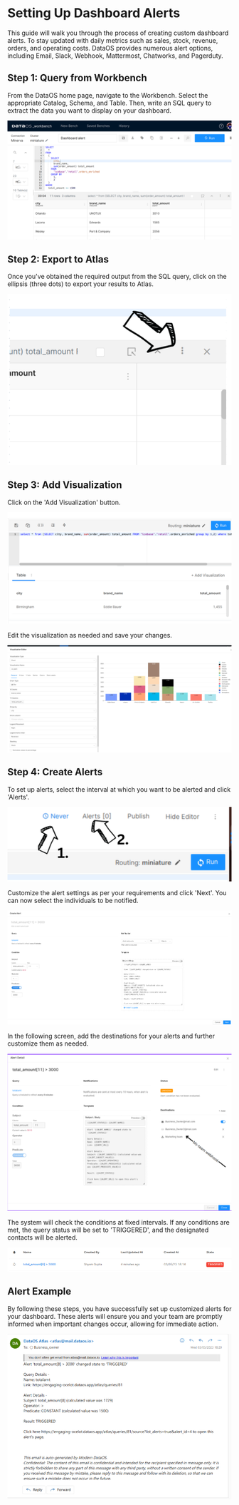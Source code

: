 # Setting Up Dashboard Alerts

This guide will walk you through the process of creating custom dashboard alerts. To stay updated with daily metrics such as sales, stock, revenue, orders, and operating costs. DataOS provides numerous alert options, including Email, Slack, Webhook, Mattermost, Chatworks, and Pagerduty.

## Step 1: Query from Workbench

From the DataOS home page, navigate to the Workbench. Select the appropriate Catalog, Schema, and Table. Then, write an SQL query to extract the data you want to display on your dashboard.

![image](dashboard_alerts/query_workbench.png)

## Step 2: Export to Atlas

Once you've obtained the required output from the SQL query, click on the ellipsis (three dots) to export your results to Atlas.

![image](dashboard_alerts/export.png)

## Step 3: Add Visualization

Click on the 'Add Visualization' button.

![image](dashboard_alerts/add_visualization.png)

Edit the visualization as needed and save your changes.

![image](dashboard_alerts/save.png)

## Step 4: Create Alerts

To set up alerts, select the interval at which you want to be alerted and click 'Alerts'.

![image](dashboard_alerts/create_alert.png)

Customize the alert settings as per your requirements and click 'Next'. You can now select the individuals to be notified.

![image](dashboard_alerts/notify.png)

In the following screen, add the destinations for your alerts and further customize them as needed.

![image](dashboard_alerts/destinations.png)

The system will check the conditions at fixed intervals. If any conditions are met, the query status will be set to 'TRIGGERED', and the designated contacts will be alerted.

![image](dashboard_alerts/trigger.png)

## Alert Example

By following these steps, you have successfully set up customized alerts for your dashboard. These alerts will ensure you and your team are promptly informed when important changes occur, allowing for immediate action.

![Untitled](dashboard_alerts/example.png)

 